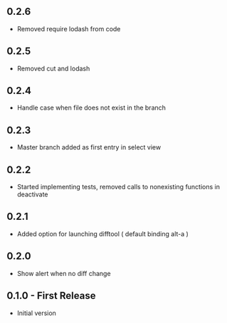 ## 0.2.6
* Removed require lodash from code

## 0.2.5
* Removed cut and lodash

## 0.2.4
* Handle case when file does not exist in the branch

## 0.2.3
* Master branch added as first entry in select view

## 0.2.2
* Started implementing tests, removed calls to nonexisting functions in deactivate

## 0.2.1
* Added option for launching difftool ( default binding alt-a )

## 0.2.0
* Show alert when no diff change

## 0.1.0 - First Release
* Initial version
